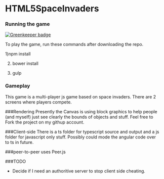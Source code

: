 HTML5SpaceInvaders 
==================
### Running the game

[![Greenkeeper badge](https://badges.greenkeeper.io/julienbrunuk/HTML5SpaceInvaders.svg)](https://greenkeeper.io/)

To play the game, run these commands after downloading the repo.

1)npm install

2) bower install

3) gulp

### Gameplay
This game is a multi-player js game based on space invaders. There are 2 screens where players compete.

###Rendering
Presently the Canvas is using block graphics to help people (and myself) just see clearly the bounds of objects and stuff. Feel free to Fork the project on my githup account.

###Client-side
There is a ts folder for typescript source and output and a js folder for javascript only stuff. Possibly could mode the angular code over to ts in future.

###peer-to-peer
uses Peer.js

###TODO
* Decide if I need an authoritive server to stop client side cheating.

